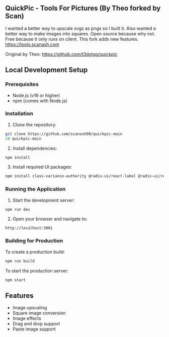 ## QuickPic - Tools For Pictures (By Theo forked by Scan)

I wanted a better way to upscale svgs as pngs so I built it. Also wanted a better way to make images into squares. Open source because why not. Free because it only runs on client.
This fork adds new features.
https://tools.scanash.com


Original by Theo:
https://github.com/t3dotgg/quickpic


## Local Development Setup

### Prerequisites
- Node.js (v16 or higher)
- npm (comes with Node.js)

### Installation

1. Clone the repository:
```bash
git clone https://github.com/scanash00/quickpic-main
cd quickpic-main
```

2. Install dependencies:
```bash
npm install
```

3. Install required UI packages:
```bash
npm install class-variance-authority @radix-ui/react-label @radix-ui/react-slider tailwind-merge
```

### Running the Application

1. Start the development server:
```bash
npm run dev
```

2. Open your browser and navigate to:
```
http://localhost:3001
```

### Building for Production

To create a production build:
```bash
npm run build
```

To start the production server:
```bash
npm start
```
## Features
- Image upscaling
- Square image conversion
- Image effects
- Drag and drop support
- Paste image support
